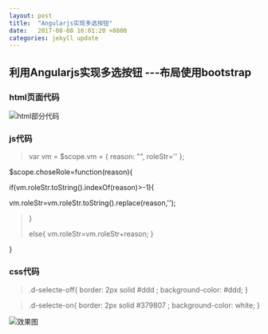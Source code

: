 ```yaml
---
layout: post
title:  "Angularjs实现多选按钮"
date:   2017-08-08 16:01:20 +0800
categories: jekyll update
---
```


## 利用Angularjs实现多选按钮 ---布局使用bootstrap

### html页面代码
![html部分代码](https://github.com/pingping1122/pingping1122.github.io/images/angular_achieve_checkbox/html_code.png)


### js代码

> var vm = $scope.vm = {
 reason: "",
 roleStr=''
 };
>
$scope.choseRole=function(reason){
>
   if(vm.roleStr.toString().indexOf(reason)>-1){
>
  vm.roleStr=vm.roleStr.toString().replace(reason,'');
>    }
>
>else{
>   vm.roleStr=vm.roleStr+reason;
  }
  >
}


### css代码

>.d-selecte-off{
  border: 2px solid #ddd ;
  background-color: #ddd;
}

>.d-selecte-on{
  border: 2px solid #379807 ;
  background-color: white;
}


![效果图](https://github.com/pingping1122/pingping1122.github.io/images/angular_achieve_checkbox/result.png)